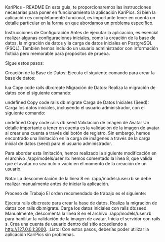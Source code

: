 KariPics - README
En esta guía, te proporcionaremos las instrucciones necesarias para poner en funcionamiento la aplicación KariPics. Si bien la aplicación es completamente funcional, es importante tener en cuenta un detalle particular en la forma en que abordamos un problema específico.

Instrucciones de Configuración
Antes de ejecutar la aplicación, es esencial realizar algunas configuraciones iniciales, como la creación de la base de datos, la migración de datos y la carga de datos iniciales en PostgreSQL (PSQL). También hemos incluido un usuario administrador con información ficticia pero memorable para propósitos de prueba.

Sigue estos pasos:

Creación de la Base de Datos: Ejecuta el siguiente comando para crear la base de datos:

lua
Copy code
rails db:create
Migración de Datos: Realiza la migración de datos con el siguiente comando:

undefined
Copy code
rails db:migrate
Carga de Datos Iniciales (Seed): Carga los datos iniciales, incluyendo el usuario administrador, con el siguiente comando:

undefined
Copy code
rails db:seed
Validación de Imagen de Avatar
Un detalle importante a tener en cuenta es la validación de la imagen de avatar al crear una cuenta a través del botón de registro. Sin embargo, hemos encontrado una limitación en la carga de imágenes a través de la carga inicial de datos (seed) para el usuario administrador.

Para abordar esta limitación, hemos realizado la siguiente modificación en el archivo ./app/models/user.rb: hemos comentado la línea 8, que valida que el avatar no sea nulo o vacío en el momento de la creación de un usuario.

Nota: La descomentación de la línea 8 en ./app/models/user.rb se debe realizar manualmente antes de iniciar la aplicación.

Proceso de Trabajo
El orden recomendado de trabajo es el siguiente:

Ejecuta rails db:create para crear la base de datos.
Realiza la migración de datos con rails db:migrate.
Carga los datos iniciales con rails db:seed.
Manualmente, descomenta la línea 8 en el archivo ./app/models/user.rb para habilitar la validación de la imagen de avatar.
Inicia el servidor con rails s.
Crea una cuenta de usuario dentro del sitio accediendo a http://127.0.0.1:3000.
¡Listo! Con estos pasos, deberías poder utilizar la aplicación KariPics sin problemas.